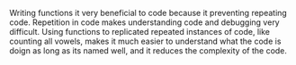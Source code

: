Writing functions it very beneficial to code because it preventing repeating code. Repetition in code makes understanding code and debugging very difficult. Using functions to replicated repeated instances of code, like counting all vowels, makes it much easier to understand what the code is doign as long as its named well, and it reduces the complexity of the code.